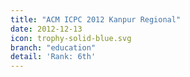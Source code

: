 ```yaml
---
title: "ACM ICPC 2012 Kanpur Regional"
date: 2012-12-13
icon: trophy-solid-blue.svg
branch: "education"
detail: 'Rank: 6th'
---
```

